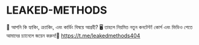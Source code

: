 # LEAKED-METHODS
👑 আপনি কি হ্যাকিং, ক্র্যাকিং, এবং কার্ডিং বিষয়ে আগ্রহী? 🖥️ তাহলে নিয়মিত নতুন কনটেন্ট! কোর্স এবং ভিডিও পেতে আমাদের চ্যানেলে জয়েন করুন!🔰 https://t.me/leakedmethods404
